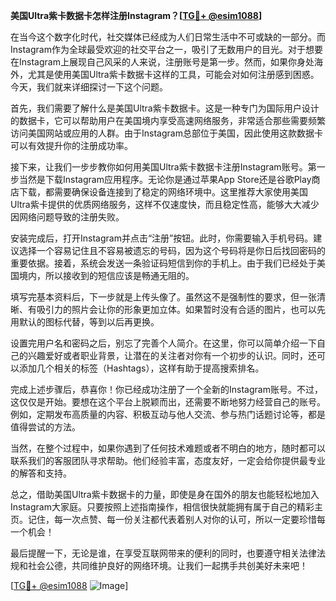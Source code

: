 **美国Ultra紫卡数据卡怎样注册Instagram？[[TG💪+ @esim1088](https://t.me/s/esim1088)]**

在当今这个数字化时代，社交媒体已经成为人们日常生活中不可或缺的一部分。而Instagram作为全球最受欢迎的社交平台之一，吸引了无数用户的目光。对于想要在Instagram上展现自己风采的人来说，注册账号是第一步。然而，如果你身处海外，尤其是使用美国Ultra紫卡数据卡这样的工具，可能会对如何注册感到困惑。今天，我们就来详细探讨一下这个问题。

首先，我们需要了解什么是美国Ultra紫卡数据卡。这是一种专门为国际用户设计的数据卡，它可以帮助用户在美国境内享受高速网络服务，非常适合那些需要频繁访问美国网站或应用的人群。由于Instagram总部位于美国，因此使用这款数据卡可以有效提升你的注册成功率。

接下来，让我们一步步教你如何用美国Ultra紫卡数据卡注册Instagram账号。第一步当然是下载Instagram应用程序。无论你是通过苹果App Store还是谷歌Play商店下载，都需要确保设备连接到了稳定的网络环境中。这里推荐大家使用美国Ultra紫卡提供的优质网络服务，这样不仅速度快，而且稳定性高，能够大大减少因网络问题导致的注册失败。

安装完成后，打开Instagram并点击“注册”按钮。此时，你需要输入手机号码。建议选择一个容易记住且不容易被遗忘的号码，因为这个号码将是你日后找回密码的重要依据。接着，系统会发送一条验证码短信到你的手机上。由于我们已经处于美国境内，所以接收到的短信应该是畅通无阻的。

填写完基本资料后，下一步就是上传头像了。虽然这不是强制性的要求，但一张清晰、有吸引力的照片会让你的形象更加立体。如果暂时没有合适的图片，也可以先用默认的图标代替，等到以后再更换。

设置完用户名和密码之后，别忘了完善个人简介。在这里，你可以简单介绍一下自己的兴趣爱好或者职业背景，让潜在的关注者对你有一个初步的认识。同时，还可以添加几个相关的标签（Hashtags），这样有助于提高搜索排名。

完成上述步骤后，恭喜你！你已经成功注册了一个全新的Instagram账号。不过，这仅仅是开始。要想在这个平台上脱颖而出，还需要不断地努力经营自己的账号。例如，定期发布高质量的内容、积极互动与他人交流、参与热门话题讨论等，都是值得尝试的方法。

当然，在整个过程中，如果你遇到了任何技术难题或者不明白的地方，随时都可以联系我们的客服团队寻求帮助。他们经验丰富，态度友好，一定会给你提供最专业的解答和支持。

总之，借助美国Ultra紫卡数据卡的力量，即使是身在国外的朋友也能轻松地加入Instagram大家庭。只要按照上述指南操作，相信很快就能拥有属于自己的精彩主页。记住，每一次点赞、每一份关注都代表着别人对你的认可，所以一定要珍惜每一个机会！

最后提醒一下，无论是谁，在享受互联网带来的便利的同时，也要遵守相关法律法规和社会公德，共同维护良好的网络环境。让我们一起携手共创美好未来吧！

[[TG💪+ @esim1088](https://t.me/s/esim1088) ![Image](https://i.postimg.cc/4NQfJmqS/Snipaste-2025-05-13-00-14-12.png)]